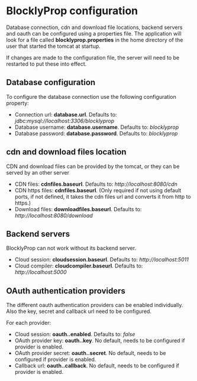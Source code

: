 # BlocklyProp configuration

Database connection, cdn and download file locations, backend servers and oauth can be configured using a properties file.
The application will look for a file called **blocklyprop.properties** in the home directory of the user that started the tomcat at startup.

If changes are made to the configuration file, the server will need to be restarted to put these into effect.

## Database configuration
To configure the database connection use the following configuration property:

- Connection url: **database.url**. Defaults to: *jdbc:mysql://localhost:3306/blocklyprop*
- Database username: **database.username**. Defaults to: *blocklyprop*
- Database password: **database.password**. Defaults to: *blocklyprop*

## cdn and download files location
CDN and download files can be provided by the tomcat, or they can be served by an other server

- CDN files: **cdnfiles.baseurl**. Defaults to: *http://localhost:8080/cdn*
- CDN https files: **cdnfiles.baseurl**. (Only required if not using default ports, if not defined, it takes the cdn files url and converts it from http to https.)
- Download files: **downloadfiles.baseurl**. Defaults to: *http://localhost:8080/download*


## Backend servers
BlocklyProp can not work without its backend server.

- Cloud session: **cloudsession.baseurl**. Defaults to: *http://localhost:5011*
- Cloud compiler: **cloudcompiler.baseurl**. Defaults to: *http://localhost:5000*

## OAuth authentication providers
The different oauth authentication providers can be enabled individually. Also the key, secret and callback url need to be configured.

For each provider:

- Cloud session: **oauth.<provider>.enabled**. Defaults to: *false*
- OAuth provider key: **oauth.<provider>.key**. No default, needs to be configured if provider is enabled.
- OAuth provider secret: **oauth.<provider>.secret**. No default, needs to be configured if provider is enabled.
- Callback url: **oauth.<provider>.callback**. No default, needs to be configured if provider is enabled.
